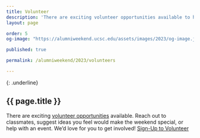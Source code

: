 ```yaml
---
title: Volunteer
description: 'There are exciting volunteer opportunities available to help with outreach, planning and fundraising.'
layout: page

order: 5
og-image: "https://alumniweekend.ucsc.edu/assets/images/2023/og-image.jpg"

published: true

permalink: /alumniweekend/2023/volunteers

---
```

{: .underline}
## {{ page.title }}

There are exciting [volunteer opportunities](https://alumni.ucsc.edu/volunteer/arw-volunteers.html) available. Reach out to classmates, suggest ideas you feel would make the weekend special, or help with an event. We’d love for you to get involved! [Sign-Up to Volunteer](https://docs.google.com/forms/d/e/1FAIpQLSe91dHZ5027XdMNNU__YX4gXrwRCdAH3tKNmfLz6kkxdz5bog/viewform)


